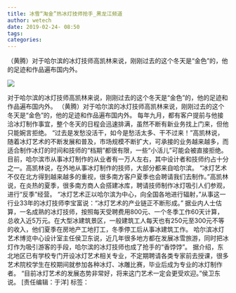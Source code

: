 ```yaml
---
title: 冰雪“淘金”热冰灯技师抢手_黑龙江频道
author: wetech
date: 2019-02-24- 08:50
tags: 
categories: 
---
```

（黄腾）对于哈尔滨的冰灯技师高凯林来说，刚刚过去的这个冬天是“金色”的，他的足迹和作品遍布国内外。
<!-- more -->
                
<img align="center" border="0" src="http://p2.ifengimg.com/a/2016/0810/204c433878d5cf9size1_w16_h16.png" />
                
            
对于哈尔滨的冰灯技师高凯林来说，刚刚过去的这个冬天是“金色”的，他的足迹和作品遍布国内外。
（黄腾）对于哈尔滨的冰灯技师高凯林来说，刚刚过去的这个冬天是“金色”的，他的足迹和作品遍布国内外。
每年九月，都有客户提前与他接洽冰灯制作事宜，整个冬天的日程会迅速排满，虽然不断有新业务找上门来，但他只能婉言拒绝。
“过去是发愁没活干，如今是愁活太多、干不过来！”高凯林说，随着冰灯艺术的不断发展和普及，市场规模不断扩大，可承接的业务越来越多，而适合制作冰灯的时间和技师的“档期”都很有限，一些“小活儿”可能会被直接拒绝。
目前，哈尔滨市从事冰灯制作的从业者有一万人左右，其中设计者和技师约占十分之一。高凯林说，在外地从事冰灯制作的技师，大部分都来自哈尔滨。
“冰灯艺术不仅在北方得到越来越多的重视，很多南方客户夏季也会聘请我们去制作。”高凯林说，在炎热的夏季，很多南方商人会搭建冰库，聘请技师制作冰灯吸引人们参观，进行“反季”经营。
“冰灯艺术正以哈尔滨为中心，向全国各地进行辐射，”从事这一行业33年的冰灯技师李宝富说：“冰灯艺术的产业链正不断形成。”
据业内人士估算，一名成熟的冰灯技师，按照每天受聘费用800元、一个冬季工作60天计算，总收入近5万元。在大型冰建筑景区，一般建筑工人每天也有250元至300元不等的收入，他们夏季在房地产工地打工，冬季停工后从事冰建筑工作。
哈尔滨冰灯艺术博览中心设计室主任侯卫东说，近几年很多地方都在发展冰雪旅游，同时把冰灯作为吸引游客的手段，哈尔滨的冰灯技师也成了抢手的“香饽饽”。
据介绍，东北地区已有学校专门开设冰灯艺术相关专业，不定期聘请各类专家前去授课，很多艺术院校学生在校期间就参加各种冰灯、冰雕比赛，毕业后成为专业的冰灯制作者。
“目前冰灯艺术的发展态势非常好，将来这门艺术一定会更受欢迎。”侯卫东说。
[责任编辑：于洋]
标签：
 
 
 
             
